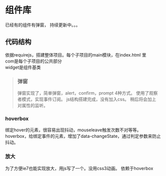 # 组件库
已经有的组件有弹窗，
持续更新中。。。

## 代码结构
依据requirejs，搭建整体项目。每个子项目的main模块，在index.html
里<br/>
com是每个子项目的公共部分<br/>
widget是组件基类

>### 弹窗
>弹窗实现了，简单弹窗，alert，confirm，prompt 4种方式。
>使用了观察者模式，实现事件订阅。
>js结构搭建完成，没有加入css。 稍后将会加上 对属性的监听。


### hoverbox
绑定hover的元素，很容易出现抖动，mouseleave触发次数不对等等。
hoverbox，给绑定事件的元素，增加了data-changeState，通过判定参数来防止抖动。

### 放大
为了方便ie7也能实现放大，用js写了一个。没用css3动画。
依赖于hoverbox



